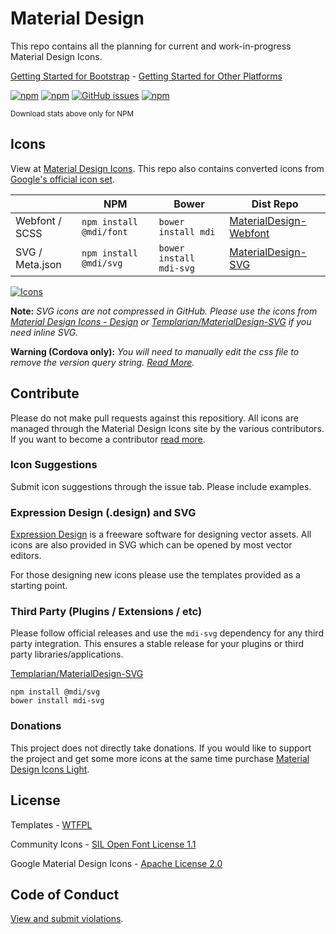 # Material Design

This repo contains all the planning for current and work-in-progress Material Design Icons.

[Getting Started for Bootstrap](http://materialdesignicons.com/bootstrap) - [Getting Started for Other Platforms](http://materialdesignicons.com/getting-started)

[![npm](https://img.shields.io/npm/v/mdi.svg)](https://www.npmjs.com/package/mdi) [![npm](https://img.shields.io/bower/v/mdi.svg)](https://www.npmjs.com/package/mdi) [![GitHub issues](https://img.shields.io/github/issues/Templarian/MaterialDesign.svg)](https://github.com/Templarian/MaterialDesign/issues) [![npm](https://img.shields.io/npm/dm/mdi.svg)](https://github.com/Templarian/MaterialDesign-Webfont)

<sub>Download stats above only for NPM</sub>

## Icons

View at [Material Design Icons](http://materialdesignicons.com/). This repo also contains converted icons from [Google's official icon set](https://github.com/google/material-design-icons).

|                 | NPM                   | Bower                   | Dist Repo |
|-----------------|-----------------------|-------------------------|-----------|
| Webfont / SCSS  | `npm install @mdi/font`     |`bower install mdi`      | [MaterialDesign-Webfont](https://github.com/Templarian/MaterialDesign-Webfont) |
| SVG / Meta.json | `npm install @mdi/svg` | `bower install mdi-svg` | [MaterialDesign-SVG](https://github.com/Templarian/MaterialDesign-SVG)     |

[![Icons](http://i.imgur.com/zKuXEkR.png)](https://materialdesignicons.com/)

**Note:** _SVG icons are not compressed in GitHub. Please use the icons from [Material Design Icons - Design](http://materialdesignicons.com/design) or [Templarian/MaterialDesign-SVG](https://github.com/templarian/materialdesign-svg) if you need inline SVG._

**Warning (Cordova only):** _You will need to manually edit the css file to remove the version query string. [Read More](https://github.com/Templarian/MaterialDesign/issues/760)._

## Contribute

Please do not make pull requests against this repositiory. All icons are managed through the Material Design Icons site by the various contributors. If you want to become a contributor [read more](http://materialdesignicons.com/contribute).

### Icon Suggestions

Submit icon suggestions through the issue tab. Please include examples.

### Expression Design (.design) and SVG

[Expression Design](http://www.microsoft.com/en-us/download/details.aspx?id=36180) is a freeware software for designing vector assets. All icons are also provided in SVG which can be opened by most vector editors.

For those designing new icons please use the templates provided as a starting point.

### Third Party (Plugins / Extensions / etc)

Please follow official releases and use the `mdi-svg` dependency for any third party integration. This ensures a stable release for your plugins or third party libraries/applications.

[Templarian/MaterialDesign-SVG](https://github.com/templarian/materialdesign-svg)

```
npm install @mdi/svg
bower install mdi-svg
```

### Donations

This project does not directly take donations. If you would like to support the project and get some more icons at the same time purchase [Material Design Icons Light](https://creativemarket.com/templarian/348441-Material-Design-Icons-Light?u=templarian).

## License

Templates - [WTFPL](http://www.wtfpl.net/)

Community Icons - [SIL Open Font License 1.1](http://scripts.sil.org/cms/scripts/page.php?item_id=OFL_web)

Google Material Design Icons - [Apache License 2.0](https://github.com/google/material-design-icons/blob/master/LICENSE)

## Code of Conduct

[View and submit violations](https://materialdesignicons.com/code-of-conduct).
